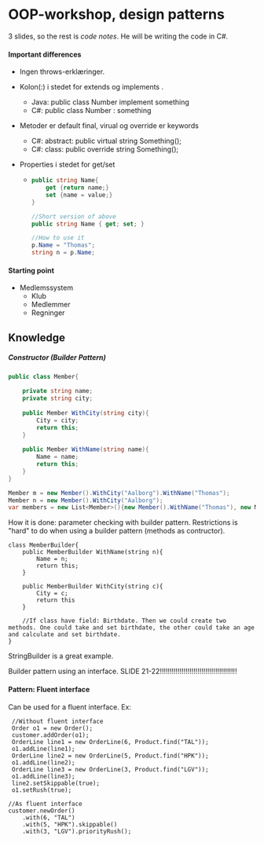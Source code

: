 # OOP-workshop, design patterns

3 slides, so the rest is *code notes*. He will be writing the code in C#.

#### Important differences

- Ingen throws-erklæringer.

- Kolon(:) i stedet for extends og implements .

  - Java: public class Number implement something
  - C#: public class Number : something 

- Metoder er default final, virual og override er keywords

  - C#: abstract: public virtual string Something();
  - C#: class: public override string Something();

- Properties i stedet for get/set

  - ```c#
    public string Name{
        get {return name;}
        set {name = value;}
    }
    
    //Short version of above
    public string Name { get; set; }
    
    //How to use it
    p.Name = "Thomas";
    string n = p.Name;
    ```

#### Starting point

- Medlemssystem
  - Klub
  - Medlemmer
  - Regninger



## Knowledge

##### Constructor (Builder Pattern)

```C#
public class Member{
    
    private string name;
    private string city;
    
    public Member WithCity(string city){
        City = city;
        return this;
    }
    
    public Member WithName(string name){
        Name = name;
        return this;
    }
}

Member m = new Member().WithCity("Aalborg").WithName("Thomas");
Member n = new Member().WithCity("Aalborg");
var members = new List<Member>(){new Member().WithName("Thomas"), new Member.WithName("Mikkel").WithCity("Aalborg")};
```

How it is done: parameter checking with builder pattern. Restrictions is "hard" to do when using a builder pattern (methods as contructor). 

```
class MemberBuilder{
    public MemberBuilder WithName(string n){
    	Name = n;
        return this;
    }
    
    public MemberBuilder WithCity(string c){
        City = c;
        return this
    }
    
    //If class have field: Birthdate. Then we could create two methods. One could take and set birthdate, the other could take an age and calculate and set birthdate.
}
```

StringBuilder is a great example.

Builder pattern using an interface. SLIDE 21-22!!!!!!!!!!!!!!!!!!!!!!!!!!!!!!!!!!!!!!!

#### Pattern: Fluent interface

Can be used for a fluent interface. Ex:

```
 //Without fluent interface
 Order o1 = new Order();
 customer.addOrder(o1);
 OrderLine line1 = new OrderLine(6, Product.find("TAL"));
 o1.addLine(line1);
 OrderLine line2 = new OrderLine(5, Product.find("HPK"));
 o1.addLine(line2);
 OrderLine line3 = new OrderLine(3, Product.find("LGV"));
 o1.addLine(line3);
 line2.setSkippable(true);
 o1.setRush(true);

//As fluent interface
customer.newOrder()
	.with(6, "TAL")
	.with(5, "HPK").skippable()
	.with(3, "LGV").priorityRush();
```



